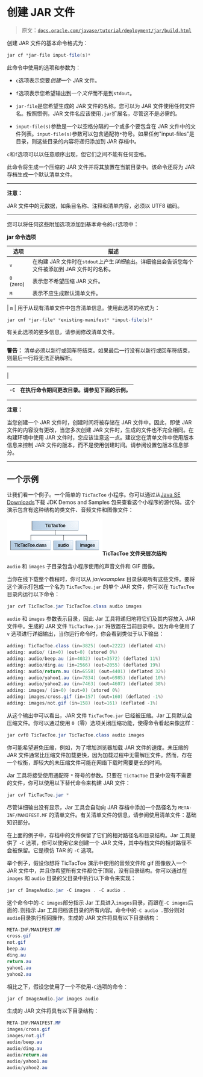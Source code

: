 # 创建 JAR 文件

> 原文：[`docs.oracle.com/javase/tutorial/deployment/jar/build.html`](https://docs.oracle.com/javase/tutorial/deployment/jar/build.html)

创建 JAR 文件的基本命令格式为：

```java
jar cf *jar-file input-file(s)*

```

此命令中使用的选项和参数为：

+   `c`选项表示您要*创建*一个 JAR 文件。

+   `f`选项表示您希望输出到一个*文件*而不是到`stdout`。

+   `jar-file`是您希望生成的 JAR 文件的名称。您可以为 JAR 文件使用任何文件名。按照惯例，JAR 文件名应该使用`.jar`扩展名，尽管这不是必需的。

+   `input-file(s)`参数是一个以空格分隔的一个或多个要包含在 JAR 文件中的文件列表。`input-file(s)`参数可以包含通配符`*`符号。如果任何"input-files"是目录，则这些目录的内容将递归添加到 JAR 存档中。

`c`和`f`选项可以以任意顺序出现，但它们之间不能有任何空格。

此命令将生成一个压缩的 JAR 文件并将其放置在当前目录中。该命令还将为 JAR 存档生成一个默认清单文件。

* * *

**注意：**

JAR 文件中的元数据，如条目名称、注释和清单内容，必须以 UTF8 编码。

* * *

您可以将任何这些附加选项添加到基本命令的`cf`选项中：

**jar 命令选项**

| 选项 | 描述 |
| --- | --- |
| `v` | 在构建 JAR 文件时在`stdout`上产生*详细*输出。详细输出会告诉您每个文件被添加到 JAR 文件时的名称。 |
| `0` (zero) | 表示您不希望压缩 JAR 文件。 |
| `M` | 表示不应生成默认清单文件。 |

| `m` | 用于从现有清单文件中包含清单信息。使用此选项的格式为：

```java
jar cmf *jar-file* *existing-manifest* *input-file(s)*

```

有关此选项的更多信息，请参阅修改清单文件。

* * *

**警告：** 清单必须以新行或回车符结束。如果最后一行没有以新行或回车符结束，则最后一行将无法正确解析。

* * *

|

| `-C` | 在执行命令期间更改目录。请参见下面的示例。 |
| --- | --- |

* * *

**注意：**

当您创建一个 JAR 文件时，创建时间将被存储在 JAR 文件中。因此，即使 JAR 文件的内容没有更改，当您多次创建 JAR 文件时，生成的文件也不完全相同。在构建环境中使用 JAR 文件时，您应该注意这一点。建议您在清单文件中使用版本信息来控制 JAR 文件的版本，而不是使用创建时间。请参阅设置包版本信息部分。

* * *

## 一个示例

让我们看一个例子。一个简单的 `TicTacToe` 小程序。你可以通过从[Java SE Downloads](http://www.oracle.com/technetwork/java/javase/downloads/index.html)下载 JDK Demos and Samples 包来查看这个小程序的源代码。这个演示包含有这种结构的类文件、音频文件和图像文件：

![TicTacToe 文件夹层次结构](img/562a451db5e5ce820d754b8d57666280.png)**TicTacToe 文件夹层次结构**

`audio` 和 `images` 子目录包含小程序使用的声音文件和 GIF 图像。

当你在线下载整个教程时，你可以从 *jar/examples* 目录获取所有这些文件。要将这个演示打包成一个名为 `TicTacToe.jar` 的单个 JAR 文件，你可以在 `TicTacToe` 目录内运行以下命令：

```java
jar cvf TicTacToe.jar TicTacToe.class audio images

```

`audio` 和 `images` 参数表示目录，因此 Jar 工具将递归地将它们及其内容放入 JAR 文件中。生成的 JAR 文件 `TicTacToe.jar` 将放置在当前目录中。因为命令使用了 `v` 选项进行详细输出，当你运行命令时，你会看到类似于以下输出：

```java
adding: TicTacToe.class (in=3825) (out=2222) (deflated 41%)
adding: audio/ (in=0) (out=0) (stored 0%)
adding: audio/beep.au (in=4032) (out=3572) (deflated 11%)
adding: audio/ding.au (in=2566) (out=2055) (deflated 19%)
adding: audio/return.au (in=6558) (out=4401) (deflated 32%)
adding: audio/yahoo1.au (in=7834) (out=6985) (deflated 10%)
adding: audio/yahoo2.au (in=7463) (out=4607) (deflated 38%)
adding: images/ (in=0) (out=0) (stored 0%)
adding: images/cross.gif (in=157) (out=160) (deflated -1%)
adding: images/not.gif (in=158) (out=161) (deflated -1%)

```

从这个输出中可以看出，JAR 文件 `TicTacToe.jar` 已经被压缩。Jar 工具默认会压缩文件。你可以通过使用 `0`（零）选项关闭压缩功能，使得命令看起来像这样：

```java
jar cvf0 TicTacToe.jar TicTacToe.class audio images

```

你可能希望避免压缩，例如，为了增加浏览器加载 JAR 文件的速度。未压缩的 JAR 文件通常比压缩文件加载更快，因为加载过程中无需解压文件。然而，存在一个权衡，即较大的未压缩文件可能在网络下载时需要更长的时间。

Jar 工具将接受使用通配符 `*` 符号的参数。只要在 `TicTacToe` 目录中没有不需要的文件，你可以使用以下替代命令来构建 JAR 文件：

```java
jar cvf TicTacToe.jar *

```

尽管详细输出没有显示，Jar 工具会自动向 JAR 存档中添加一个路径名为 `META-INF/MANIFEST.MF` 的清单文件。有关清单文件的信息，请参阅使用清单文件：基础知识部分。

在上面的例子中，存档中的文件保留了它们的相对路径名和目录结构。Jar 工具提供了 `-C` 选项，你可以使用它来创建一个 JAR 文件，其中存档文件的相对路径不会被保留。它是模仿 TAR 的 `-C` 选项。

举个例子，假设你想将 TicTacToe 演示中使用的音频文件和 gif 图像放入一个 JAR 文件中，并且你希望所有文件都位于顶层，没有目录结构。你可以通过在 `images` 和 `audio` 目录的父目录中执行以下命令来实现：

```java
jar cf ImageAudio.jar -C images . -C audio .

```

这个命令中的`-C images`部分指示 Jar 工具进入`images`目录，而跟在`-C images`后面的`.`则指示 Jar 工具归档该目录的所有内容。命令中的`-C audio .`部分则对`audio`目录执行相同操作。生成的 JAR 文件将具有以下目录结构：

```java
META-INF/MANIFEST.MF
cross.gif
not.gif
beep.au
ding.au
return.au
yahoo1.au
yahoo2.au

```

相比之下，假设您使用了一个不使用`-C`选项的命令：

```java
jar cf ImageAudio.jar images audio

```

生成的 JAR 文件将具有以下目录结构：

```java
META-INF/MANIFEST.MF
images/cross.gif
images/not.gif
audio/beep.au
audio/ding.au
audio/return.au
audio/yahoo1.au
audio/yahoo2.au

```
